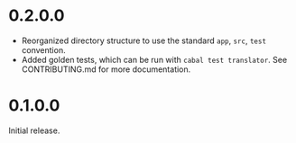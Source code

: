 # 0.2.0.0

* Reorganized directory structure to use the standard `app`, `src`, `test` convention.
* Added golden tests, which can be run with `cabal test translator`. See CONTRIBUTING.md
  for more documentation.


# 0.1.0.0

Initial release.
